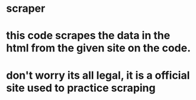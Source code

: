 # scraper
# this code scrapes the data in the html from the given site on the code.
# don't worry its all legal, it is a official site used to practice scraping
